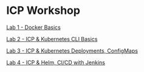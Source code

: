 # ICP Workshop

[Lab 1 - Docker Basics ](Lab1/)

[Lab 2 - ICP & Kubernetes CLI Basics](Lab2/)

[Lab 3 - ICP & Kubernetes Deployments, ConfigMaps](Lab3/)

[Lab 4 - ICP & Helm, CI/CD with Jenkins](Lab4/)
